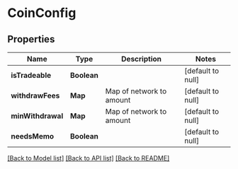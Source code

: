 # CoinConfig
## Properties

| Name | Type | Description | Notes |
|------------ | ------------- | ------------- | -------------|
| **isTradeable** | **Boolean** |  | [default to null] |
| **withdrawFees** | **Map** | Map of network to amount | [default to null] |
| **minWithdrawal** | **Map** | Map of network to amount | [default to null] |
| **needsMemo** | **Boolean** |  | [default to null] |

[[Back to Model list]](../README.md#documentation-for-models) [[Back to API list]](../README.md#documentation-for-api-endpoints) [[Back to README]](../README.md)

